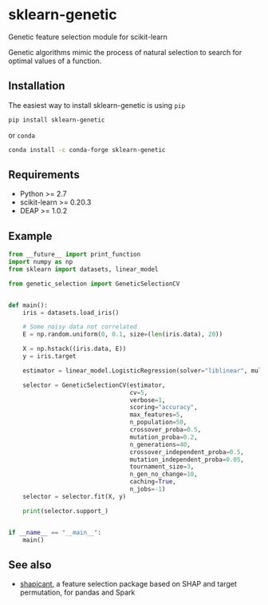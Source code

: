 # sklearn-genetic

Genetic feature selection module for scikit-learn

Genetic algorithms mimic the process of natural selection to search for optimal values of a function.

## Installation

The easiest way to install sklearn-genetic is using `pip`

```bash
pip install sklearn-genetic
```

or `conda`

```bash
conda install -c conda-forge sklearn-genetic
```

## Requirements

* Python >= 2.7
* scikit-learn >= 0.20.3
* DEAP >= 1.0.2

## Example

```python
from __future__ import print_function
import numpy as np
from sklearn import datasets, linear_model

from genetic_selection import GeneticSelectionCV


def main():
    iris = datasets.load_iris()

    # Some noisy data not correlated
    E = np.random.uniform(0, 0.1, size=(len(iris.data), 20))

    X = np.hstack((iris.data, E))
    y = iris.target

    estimator = linear_model.LogisticRegression(solver="liblinear", multi_class="ovr")

    selector = GeneticSelectionCV(estimator,
                                  cv=5,
                                  verbose=1,
                                  scoring="accuracy",
                                  max_features=5,
                                  n_population=50,
                                  crossover_proba=0.5,
                                  mutation_proba=0.2,
                                  n_generations=40,
                                  crossover_independent_proba=0.5,
                                  mutation_independent_proba=0.05,
                                  tournament_size=3,
                                  n_gen_no_change=10,
                                  caching=True,
                                  n_jobs=-1)
    selector = selector.fit(X, y)

    print(selector.support_)


if __name__ == "__main__":
    main()

```

## See also

* [shapicant](https://github.com/manuel-calzolari/shapicant), a feature selection package based on SHAP and target permutation, for pandas and Spark
